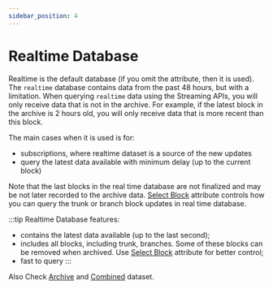```yaml
---
sidebar_position: 4
---
```


# Realtime Database

Realtime is the default database (if you omit the attribute, then it is used).
The `realtime` database contains data from the past 48 hours, but with a limitation. When querying `realtime` data using the Streaming APIs, you will only receive data that is not in the archive. For example, if the latest block in the archive is 2 hours old, you will only receive data that is more recent than this block.

The main cases when it is used is for:

- subscriptions, where realtime dataset is a source of the new updates
- query the latest data available with minimum delay (up to the current block)

Note that the last blocks in the real time database are not finalized and may be not
later recorded to the archive data. [Select Block](/docs/graphql/dataset/select_blocks) attribute controls
how you can query the trunk or branch block updates in real time database.

:::tip
Realtime Database features:

- contains the latest data available (up to the last second);
- includes all blocks, including trunk, branches. Some of these blocks can be removed when archived. Use [Select Block](/docs/graphql/dataset/select_blocks) attribute for better control;
- fast to query
  :::

Also Check [Archive](/docs/graphql/dataset/archive) and [Combined](/docs/graphql/dataset/combined) dataset.
